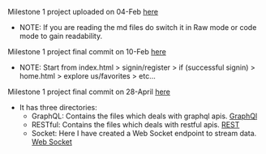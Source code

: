 Milestone 1 project uploaded on 04-Feb [here](https://github.com/npm-shubham/Shubham_gitrep/tree/main/Milestone1)
  - NOTE: If you are reading the md files do switch it in Raw mode or code mode to gain readability.

Milestone 1 project final commit on 10-Feb [here](https://github.com/npm-shubham/Shubham_gitrep/tree/main/Milestone2)
- NOTE: Start from index.html > signin/register > if (successful signin) > home.html > explore us/favorites > etc...

Milestone 1 project final commit on 28-April [here](https://github.com/npm-shubham/Shubham_gitrep/tree/main/Milestone3)
- It has three directories:
  - GraphQL: Contains the files which deals with graphql apis. [GraphQl](Milestone3/GraphQL)
  - RESTful: Contains the files which deals with restful apis. [REST](Milestone3/RESTful)
  - Socket: Here I have created a Web Socket endpoint to stream data. [Web Socket](Milestone3/Socket)
